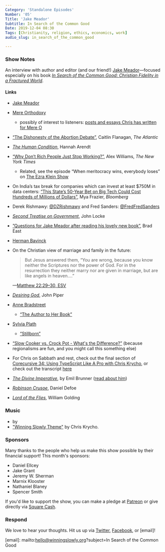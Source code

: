 ```yaml
---
Category: 'Standalone Episodes'
Number: '05'
Title: 'Jake Meador'
Subtitle: In Search of the Common Good
Date: 2019-12-04 08:30
Tags: [Christianity, religion, ethics, economics, work]
audio_slug: in_search_of_the_common_good

---
```


### Show Notes

An interview with author and editor (and our friend!) [Jake Meador]—focused especially on his book [<cite>In Search of the Common Good: Christian Fidelity in a Fractured World</cite>][book].

[Jake Meador]: https://jakemeador.com

[book]: https://www.alibris.com/In-Search-of-the-Common-Good-Christian-Fidelity-in-a-Fractured-World-Jake-Meador/book/42719272?matches=23

#### Links

- [Jake Meador]

- [Mere Orthodoxy](https://mereorthodoxy.com)
    - possibly of interest to listeners: [posts and essays Chris has written for Mere O](https://mereorthodoxy.com/author/chris-krycho/)

- [“The Dishonesty of the Abortion Debate”](https://www.theatlantic.com/magazine/archive/2019/12/the-things-we-cant-face/600769/), Caitlin Flanagan, <cite>The Atlantic</cite>

- [<cite>The Human Condition</cite>](https://www.alibris.com/The-Human-Condition-Second-Edition-Professor-Hannah-Arendt/book/12474117?matches=45), Hannah Arendt

- [“Why Don’t Rich People Just Stop Working?”](https://www.nytimes.com/2019/10/17/style/rich-people-things.html), Alex Williams, <cite>The New York Times</cite>
    - Related, see the episode “When meritocracy wins, everybody loses” on [The Ezra Klein Show](https://www.vox.com/ezra-klein-show-podcast)

- On India’s tax break for companies which can invest at least $750M in data centers: [“This State’s 50-Year Bet on Big Tech Could Cost Hundreds of Millions of Dollars”](https://www.bloomberg.com/news/articles/2019-11-06/indiana-s-50-year-big-tech-bet-may-be-worth-hundreds-of-millions), Mya Frazier, <cite>Bloomberg</cite>

- Derek Rishmawy: [@DZRishmawy](https://twitter.com/DZRishmawy) and Fred Sanders: [@FredFredSanders](https://twitter.com/FredFredSanders)

- [<cite>Second Treatise on Government</cite>](https://www.alibris.com/Second-Treatise-on-Government-John-Locke/book/34508666?matches=8), John Locke

- [”Questions for Jake Meador after reading his lovely new book”](http://resident-theologian.blogspot.com/2019/08/questions-for-jake-meador-after-reading.html), Brad East

- [Herman Bavinck](https://en.wikipedia.org/wiki/Herman_Bavinck)

- On the Christian view of marriage and family in the future:

    > But Jesus answered them, “You are wrong, because you know neither the Scriptures nor the power of God. For in the resurrection they neither marry nor are given in marriage, but are like angels in heaven.…”

    —[Matthew 22:29–30, ESV](https://www.esv.org/Matthew+22/)

- [<cite>Desiring God</cite>](https://www.alibris.com/Desiring-God-Meditations-of-a-Christian-Hedonist-John-Piper/book/9038827?matches=369), John Piper

- [Anne Bradstreet](https://en.wikipedia.org/wiki/Anne_Bradstreet)
    - [“The Author to Her Book”](https://poets.org/poem/author-her-book)

- [Sylvia Plath](https://en.wikipedia.org/wiki/Sylvia_Plath)
    - [“Stillborn”](https://www.americanpoems.com/poets/sylviaplath/stillborn/)

- [“Slow Cooker vs. Crock Pot - What's the Difference?”](https://www.thespruceeats.com/slow-cooker-vs-crock-pot-whats-the-difference-3061070) (because regionalisms are fun, and you might call this something else)

- For Chris on Sabbath and rest, check out the final section of [Corecursive 34: Using TypeScript Like A Pro with Chris Krycho](https://corecursive.com/034-chris-krycho-typescript/), or check out the transcript [here](https://corecursive.com/TYPESCRIPT-TRANSCRIPT/)

- [<cite>The Divine Imperative</cite>](https://www.alibris.com/The-Divine-Imperative-A-Study-in-Christian-Ethics-Emil-Brunner/book/1763417?matches=37), by Emil Brunner ([read about him](https://en.wikipedia.org/wiki/Emil_Brunner))

- [<cite>Robinson Crusoe</cite>](https://www.alibris.com/Robinson-Crusoe-Daniel-Defoe/book/5784463?matches=4342), Daniel Defoe

- [<cite>Lord of the Flies</cite>](https://www.alibris.com/Lord-of-the-Flies-Sir-William-Golding/book/4033081?matches=2774), William Golding

### Music

- []() by []()
- ["Winning Slowly Theme"](https://soundcloud.com/chriskrycho/winning-slowly) by Chris Krycho. 

### Sponsors

Many thanks to the people who help us make this show possible by their financial support! This month's sponsors:

- Daniel Ellcey
- Jake Grant
- Jeremy W. Sherman
- Marnix Klooster
- Nathaniel Blaney
- Spencer Smith

If you'd like to support the show, you can make a pledge at [Patreon] or give directly via [Square Cash].

[Patreon]: https://www.patreon.com/winningslowly
[Square Cash]: https://cash.me/$winningslowly

### Respond

We love to hear your thoughts. Hit us up via [Twitter], [Facebook], or [email]!

[Twitter]: //www.twitter.com/winningslowly
[Facebook]: //www.facebook.com/winningslowlypodcast

[email]: mailto:hello@winningslowly.org?subject=In Search of the Common Good

